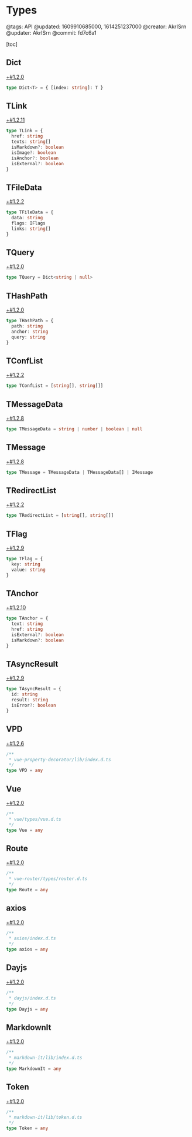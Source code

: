 # Types

@tags: API
@updated: 1609910685000, 1614251237000
@creator: AkrISrn
@updater: AkrISrn
@commit: fd7c6a1

[toc]

## Dict

[+#1.2.0](/snippets/latest-version.md)

```ts
type Dict<T> = { [index: string]: T }
```

## TLink

[+#1.2.11](/snippets/latest-version.md)

```ts
type TLink = {
  href: string
  texts: string[]
  isMarkdown?: boolean
  isImage?: boolean
  isAnchor?: boolean
  isExternal?: boolean
}
```

## TFileData

[+#1.2.2](/snippets/latest-version.md)

```ts
type TFileData = {
  data: string
  flags: IFlags
  links: string[]
}
```

## TQuery

[+#1.2.0](/snippets/latest-version.md)

```ts
type TQuery = Dict<string | null>
```

## THashPath

[+#1.2.0](/snippets/latest-version.md)

```ts
type THashPath = {
  path: string
  anchor: string
  query: string
}
```

## TConfList

[+#1.2.2](/snippets/latest-version.md)

```ts
type TConfList = [string[], string[]]
```

## TMessageData

[+#1.2.8](/snippets/latest-version.md)

```ts
type TMessageData = string | number | boolean | null
```

## TMessage

[+#1.2.8](/snippets/latest-version.md)

```ts
type TMessage = TMessageData | TMessageData[] | IMessage
```

## TRedirectList

[+#1.2.2](/snippets/latest-version.md)

```ts
type TRedirectList = [string[], string[]]
```

## TFlag

[+#1.2.9](/snippets/latest-version.md)

```ts
type TFlag = {
  key: string
  value: string
}
```

## TAnchor

[+#1.2.10](/snippets/latest-version.md)

```ts
type TAnchor = {
  text: string
  href: string
  isExternal?: boolean
  isMarkdown?: boolean
}
```

## TAsyncResult

[+#1.2.9](/snippets/latest-version.md)

```ts
type TAsyncResult = {
  id: string
  result: string
  isError?: boolean
}
```

## VPD

[+#1.2.6](/snippets/latest-version.md)

```ts
/**
 * vue-property-decorator/lib/index.d.ts
 */
type VPD = any
```

## Vue

[+#1.2.0](/snippets/latest-version.md)

```ts
/**
 * vue/types/vue.d.ts
 */
type Vue = any
```

## Route

[+#1.2.0](/snippets/latest-version.md)

```ts
/**
 * vue-router/types/router.d.ts
 */
type Route = any
```

## axios

[+#1.2.0](/snippets/latest-version.md)

```ts
/**
 * axios/index.d.ts
 */
type axios = any
```

## Dayjs

[+#1.2.0](/snippets/latest-version.md)

```ts
/**
 * dayjs/index.d.ts
 */
type Dayjs = any
```

## MarkdownIt

[+#1.2.0](/snippets/latest-version.md)

```ts
/**
 * markdown-it/lib/index.d.ts
 */
type MarkdownIt = any
```

## Token

[+#1.2.0](/snippets/latest-version.md)

```ts
/**
 * markdown-it/lib/token.d.ts
 */
type Token = any
```
